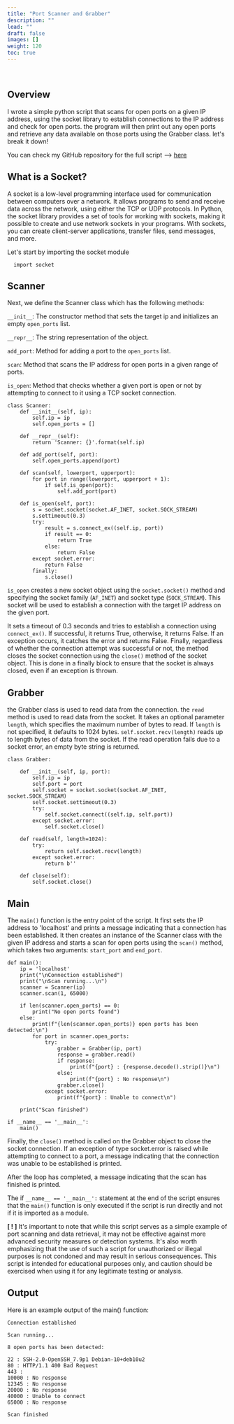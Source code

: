 ```yaml
---
title: "Port Scanner and Grabber"
description: ""
lead: ""
draft: false
images: []
weight: 120
toc: true
---
```


<br>
 
## Overview 

I wrote a simple python script that scans for open ports on a given IP address, using the socket library to establish connections to the IP address and check for open ports. the program will then print out any open ports and retrieve any data available on those ports using the Grabber class. let's break it down!

You can check my GitHub repository for the full script --> [here](https://github.com/xT0mR0x/python_pentesting/tree/main/port_scanner)

## What is a Socket?

A socket is a low-level programming interface used for communication between computers over a network. It allows programs to send and receive data across the network, using either the TCP or UDP protocols. In Python, the socket library provides a set of tools for working with sockets, making it possible to create and use network sockets in your programs. With sockets, you can create client-server applications, transfer files, send messages, and more.

Let's start by importing the socket module

      import socket

## Scanner
Next, we define the Scanner class which has the following methods:


`__init__`: The constructor method that sets the target ip and initializes an empty `open_ports` list.

`__repr__`: The string representation of the object.

`add_port`: Method for adding a port to the `open_ports` list.

`scan`: Method that scans the IP address for open ports in a given range of ports.

`is_open`: Method that checks whether a given port is open or not by attempting to connect to it using a TCP socket connection.
    
    
    class Scanner:
        def __init__(self, ip):
            self.ip = ip
            self.open_ports = []

        def __repr__(self):
            return 'Scanner: {}'.format(self.ip)

        def add_port(self, port):
            self.open_ports.append(port)

        def scan(self, lowerport, upperport):
            for port in range(lowerport, upperport + 1):
                if self.is_open(port):
                    self.add_port(port)

        def is_open(self, port):
            s = socket.socket(socket.AF_INET, socket.SOCK_STREAM)
            s.settimeout(0.3)
            try:
                result = s.connect_ex((self.ip, port))
                if result == 0:
                    return True
                else:
                    return False
            except socket.error:
                return False
            finally:
                s.close()


`is_open` creates a new socket object using the `socket.socket()` method and specifying the socket family (`AF_INET`) and socket type (`SOCK_STREAM`). This socket will be used to establish a connection with the target IP address on the given port.

It sets a timeout of 0.3 seconds and tries to establish a connection using `connect_ex()`. If successful, it returns True, otherwise, it returns False. If an exception occurs, it catches the error and returns False. Finally, regardless of whether the connection attempt was successful or not, the method closes the socket connection using the `close()` method of the socket object. This is done in a finally block to ensure that the socket is always closed, even if an exception is thrown. 


## Grabber
the Grabber class is used to read data from the connection. the `read` method is used to read data from the socket. It takes an optional parameter `length`, which specifies the maximum number of bytes to read. If `length` is not specified, it defaults to 1024 bytes.
`self.socket.recv(length)` reads up to length bytes of data from the socket.
If the read operation fails due to a socket error, an empty byte string is returned.
    
    class Grabber:
    
        def __init__(self, ip, port):
            self.ip = ip
            self.port = port
            self.socket = socket.socket(socket.AF_INET, socket.SOCK_STREAM)
            self.socket.settimeout(0.3)
            try:
                self.socket.connect((self.ip, self.port))
            except socket.error:
                self.socket.close()

        def read(self, length=1024):
            try:
                return self.socket.recv(length)
            except socket.error:
                return b''

        def close(self):
            self.socket.close()

## Main

The `main()` function is the entry point of the script. It first sets the IP address to 'localhost' and prints a message indicating that a connection has been established. It then creates an instance of the Scanner class with the given IP address and starts a scan for open ports using the `scan()` method, which takes two arguments: `start_port` and `end_port`.

    def main():
        ip = 'localhost'
        print("\nConnection established")
        print("\nScan running...\n")
        scanner = Scanner(ip)
        scanner.scan(1, 65000)

        if len(scanner.open_ports) == 0:
            print("No open ports found")
        else:
            print(f"{len(scanner.open_ports)} open ports has been detected:\n")
            for port in scanner.open_ports:
                try:
                    grabber = Grabber(ip, port)
                    response = grabber.read()
                    if response:
                        print(f"{port} : {response.decode().strip()}\n")
                    else:
                        print(f"{port} : No response\n")
                    grabber.close()
                except socket.error:
                    print(f"{port} : Unable to connect\n")

        print("Scan finished")

    if __name__ == '__main__':
        main()

Finally, the `close()` method is called on the Grabber object to close the socket connection. If an exception of type socket.error is raised while attempting to connect to a port, a message indicating that the connection was unable to be established is printed.

After the loop has completed, a message indicating that the scan has finished is printed.

The if `__name__ == '__main__':` statement at the end of the script ensures that the `main()` function is only executed if the script is run directly and not if it is imported as a module.

**[ ! ]** It's important to note that while this script serves as a simple example of port scanning and data retrieval, it may not be effective against more advanced security measures or detection systems. It's also worth emphasizing that the use of such a script for unauthorized or illegal purposes is not condoned and may result in serious consequences. This script is intended for educational purposes only, and caution should be exercised when using it for any legitimate testing or analysis.


## Output
Here is an example output of the main() function:
    
    Connection established

    Scan running...

    8 open ports has been detected:

    22 : SSH-2.0-OpenSSH_7.9p1 Debian-10+deb10u2
    80 : HTTP/1.1 400 Bad Request
    443 : 
    10000 : No response
    12345 : No response
    20000 : No response
    40000 : Unable to connect
    65000 : No response

    Scan finished
